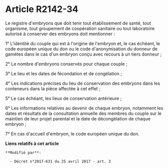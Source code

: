 # Article R2142-34

Le registre d'embryons que doit tenir tout établissement de santé, tout organisme, tout groupement de coopération sanitaire
ou tout laboratoire autorisé à conserver des embryons doit mentionner :

1° L'identité du couple qui est à l'origine de l'embryon et, le cas échéant, le code européen unique du don ou le code
d'anonymisation du donneur de gamètes dans le cas d'un embryon conçu avec recours à un tiers donneur ;

2° Le nombre d'embryons conservés pour chaque couple ;

3° Le lieu et les dates de fécondation et de congélation ;

4° Les indications précises du lieu de conservation des embryons dans les conteneurs dans la pièce affectée à cet effet ;

5° Le cas échéant, les lieux de conservation antérieure ;

6° Les informations relatives au devenir de chaque embryon, notamment les dates et résultats de la consultation annuelle des
membres du couple sur le maintien de leur projet parental et la date de décongélation de chaque embryon ;

7° En cas d'accueil d'embryon, le code européen unique du don.

**Liens relatifs à cet article**

	**Modifié par**:

	  - Décret n°2017-631 du 25 avril 2017 - art. 3
